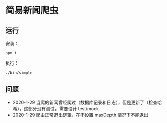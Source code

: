# 简易新闻爬虫

## 运行

安装：

```
npm i
```

执行：

```
./bin/simple
```

## 问题

- 2020-1-29 当爬的新闻曾经爬过（数据库记录和日志），但是更新了（检查哈希），这部分没有测试，需要设计 test/mock 
- 2020-1-29 爬虫正常退出逻辑，在不设置 maxDepth 情况下不能退出
